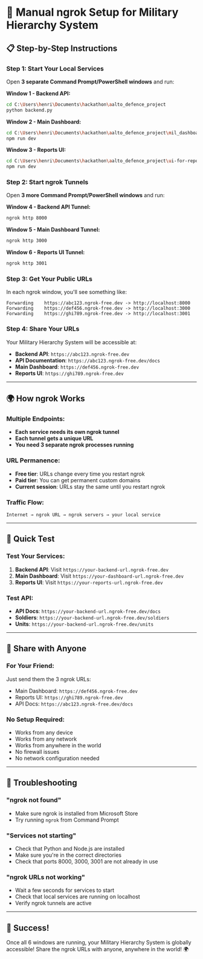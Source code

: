 # 🚀 Manual ngrok Setup for Military Hierarchy System

## 📋 **Step-by-Step Instructions**

### **Step 1: Start Your Local Services**

Open **3 separate Command Prompt/PowerShell windows** and run:

**Window 1 - Backend API:**
```bash
cd C:\Users\henri\Documents\hackathon\aalto_defence_project
python backend.py
```

**Window 2 - Main Dashboard:**
```bash
cd C:\Users\henri\Documents\hackathon\aalto_defence_project\mil_dashboard
npm run dev
```

**Window 3 - Reports UI:**
```bash
cd C:\Users\henri\Documents\hackathon\aalto_defence_project\ui-for-reports\frontend
npm run dev
```

### **Step 2: Start ngrok Tunnels**

Open **3 more Command Prompt/PowerShell windows** and run:

**Window 4 - Backend API Tunnel:**
```bash
ngrok http 8000
```

**Window 5 - Main Dashboard Tunnel:**
```bash
ngrok http 3000
```

**Window 6 - Reports UI Tunnel:**
```bash
ngrok http 3001
```

### **Step 3: Get Your Public URLs**

In each ngrok window, you'll see something like:
```
Forwarding    https://abc123.ngrok-free.dev -> http://localhost:8000
Forwarding    https://def456.ngrok-free.dev -> http://localhost:3000
Forwarding    https://ghi789.ngrok-free.dev -> http://localhost:3001
```

### **Step 4: Share Your URLs**

Your Military Hierarchy System will be accessible at:
- **Backend API**: `https://abc123.ngrok-free.dev`
- **API Documentation**: `https://abc123.ngrok-free.dev/docs`
- **Main Dashboard**: `https://def456.ngrok-free.dev`
- **Reports UI**: `https://ghi789.ngrok-free.dev`

---

## 🌍 **How ngrok Works**

### **Multiple Endpoints:**
- **Each service needs its own ngrok tunnel**
- **Each tunnel gets a unique URL**
- **You need 3 separate ngrok processes running**

### **URL Permanence:**
- **Free tier**: URLs change every time you restart ngrok
- **Paid tier**: You can get permanent custom domains
- **Current session**: URLs stay the same until you restart ngrok

### **Traffic Flow:**
```
Internet → ngrok URL → ngrok servers → your local service
```

---

## 🎯 **Quick Test**

### **Test Your Services:**
1. **Backend API**: Visit `https://your-backend-url.ngrok-free.dev`
2. **Main Dashboard**: Visit `https://your-dashboard-url.ngrok-free.dev`
3. **Reports UI**: Visit `https://your-reports-url.ngrok-free.dev`

### **Test API:**
- **API Docs**: `https://your-backend-url.ngrok-free.dev/docs`
- **Soldiers**: `https://your-backend-url.ngrok-free.dev/soldiers`
- **Units**: `https://your-backend-url.ngrok-free.dev/units`

---

## 📱 **Share with Anyone**

### **For Your Friend:**
Just send them the 3 ngrok URLs:
- Main Dashboard: `https://def456.ngrok-free.dev`
- Reports UI: `https://ghi789.ngrok-free.dev`
- API Docs: `https://abc123.ngrok-free.dev/docs`

### **No Setup Required:**
- Works from any device
- Works from any network
- Works from anywhere in the world
- No firewall issues
- No network configuration needed

---

## 🔧 **Troubleshooting**

### **"ngrok not found"**
- Make sure ngrok is installed from Microsoft Store
- Try running `ngrok` from Command Prompt

### **"Services not starting"**
- Check that Python and Node.js are installed
- Make sure you're in the correct directories
- Check that ports 8000, 3000, 3001 are not already in use

### **"ngrok URLs not working"**
- Wait a few seconds for services to start
- Check that local services are running on localhost
- Verify ngrok tunnels are active

---

## 🎉 **Success!**

Once all 6 windows are running, your Military Hierarchy System is globally accessible! Share the ngrok URLs with anyone, anywhere in the world! 🌍
